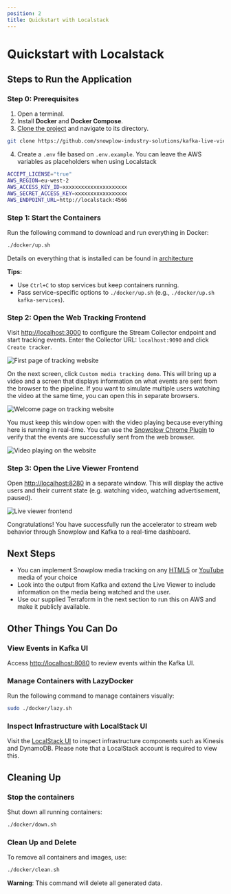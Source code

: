 ```yaml
---
position: 2
title: Quickstart with Localstack
---
```


# Quickstart with Localstack

## Steps to Run the Application

### Step 0: Prerequisites

1. Open a terminal.
2. Install **Docker** and **Docker Compose**.
3. [Clone the project](https://github.com/snowplow-industry-solutions/kafka-live-viewer-profiles) and navigate to its directory.
```bash
git clone https://github.com/snowplow-industry-solutions/kafka-live-viewer-profiles.git
```
4. Create a `.env` file based on `.env.example`. You can leave the AWS variables as placeholders when using Localstack
```bash
ACCEPT_LICENSE="true"
AWS_REGION=eu-west-2
AWS_ACCESS_KEY_ID=xxxxxxxxxxxxxxxxxxxxx
AWS_SECRET_ACCESS_KEY=xxxxxxxxxxxxxxxxx
AWS_ENDPOINT_URL=http://localstack:4566
```

### Step 1: Start the Containers

Run the following command to download and run everything in Docker:

```bash
./docker/up.sh
```
Details on everything that is installed can be found in [architecture](/tutorials/kafka-live-viewer-profiles/introduction#architecture)

**Tips:**
- Use `Ctrl+C` to stop services but keep containers running.
- Pass service-specific options to `./docker/up.sh` (e.g., `./docker/up.sh kafka-services`).

### Step 2: Open the Web Tracking Frontend

Visit [http://localhost:3000](http://localhost:3000) to configure the Stream Collector endpoint and start tracking events. Enter the Collector URL: `localhost:9090` and click `Create tracker`.

![First page of tracking website](images/tracker-demo.png)

On the next screen, click `Custom media tracking demo`. This will bring up a video and a screen that displays information on what events are sent from the browser to the pipeline. If you want to simulate multiple users watching the video at the same time, you can open this in separate browsers.

![Welcome page on tracking website](images/welcome-page.png)

You must keep this window open with the video playing because everything here is running in real-time. You can use the [Snowplow Chrome Plugin](https://chromewebstore.google.com/detail/snowplow-inspector/maplkdomeamdlngconidoefjpogkmljm?hl=en&pli=1) to verify that the events are successfully sent from the web browser.

![Video playing on the website](images/video.png)

### Step 3: Open the Live Viewer Frontend

Open [http://localhost:8280](http://localhost:8280) in a separate window. This will display the active users and their current state (e.g. watching video, watching advertisement, paused).

![Live viewer frontend](images/live-viewer.png)

Congratulations! You have successfully run the accelerator to stream web behavior through Snowplow and Kafka to a real-time dashboard.

## Next Steps
- You can implement Snowplow media tracking on any [HTML5](/docs/sources/trackers/web-trackers/tracking-events/media/html5/) or [YouTube](/docs/sources/trackers/web-trackers/tracking-events/media/youtube/) media of your choice
- Look into the output from Kafka and extend the Live Viewer to include information on the media being watched and the user.
- Use our supplied Terraform in the next section to run this on AWS and make it publicly available.

## Other Things You Can Do

### View Events in Kafka UI

Access [http://localhost:8080](http://localhost:8080) to review events within the Kafka UI.

### Manage Containers with LazyDocker

Run the following command to manage containers visually:

```bash
sudo ./docker/lazy.sh
```

### Inspect Infrastructure with LocalStack UI

Visit the [LocalStack UI](https://app.localstack.cloud/) to inspect infrastructure components such as Kinesis and DynamoDB. Please note that a LocalStack account is required to view this.

## Cleaning Up

### Stop the containers

Shut down all running containers:

```bash
./docker/down.sh
```

### Clean Up and Delete

To remove all containers and images, use:

```bash
./docker/clean.sh
```

**Warning**: This command will delete all generated data.
